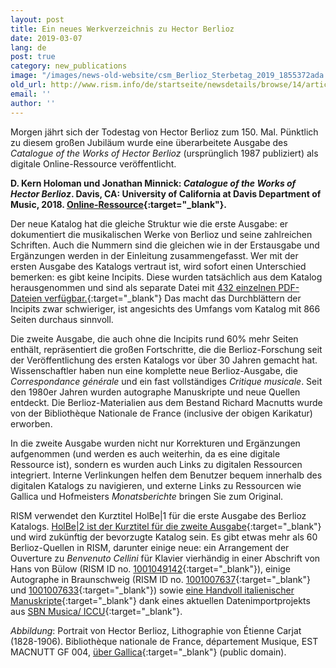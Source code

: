```yaml
---
layout: post
title: Ein neues Werkverzeichnis zu Hector Berlioz
date: 2019-03-07
lang: de
post: true
category: new_publications
image: "/images/news-old-website/csm_Berlioz_Sterbetag_2019_1855372ada.jpg"
old_url: http://www.rism.info/de/startseite/newsdetails/browse/14/article/64/a-new-catalog-of-works-for-hector-berlioz.html
email: ''
author: ''
---
```


Morgen jährt sich der Todestag von Hector Berlioz zum 150. Mal. Pünktlich zu diesem großen Jubiläum wurde eine überarbeitete Ausgabe des _Catalogue of the Works of Hector Berlioz_ (ursprünglich 1987 publiziert) als digitale Online-Ressource veröffentlicht.

**D. Kern Holoman und Jonathan Minnick: _Catalogue of the Works of Hector Berlioz_. Davis, CA: University of California at Davis Department of Music, 2018. [Online-Ressource](https://escholarship.org/uc/item/1gh3t989){:target="_blank"}.**

Der neue Katalog hat die gleiche Struktur wie die erste Ausgabe: er dokumentiert die musikalischen Werke von Berlioz und seine zahlreichen Schriften. Auch die Nummern sind die gleichen wie in der Erstausgabe und Ergänzungen werden in der Einleitung zusammengefasst. Wer mit der ersten Ausgabe des Katalogs vertraut ist, wird sofort einen Unterschied bemerken: es gibt keine Incipits. Diese wurden tatsächlich aus dem Katalog herausgenommen und sind als separate Datei mit [432 einzelnen PDF-Dateien verfügbar.](https://doi.org/10.25338/B8XG6Z){:target="_blank"} Das macht das Durchblättern der Incipits zwar schwieriger, ist angesichts des Umfangs vom Katalog mit 866 Seiten durchaus sinnvoll.

Die zweite Ausgabe, die auch ohne die Incipits rund 60% mehr Seiten enthält, repräsentiert die großen Fortschritte, die die Berlioz-Forschung seit der Veröffentlichung des ersten Katalogs vor über 30 Jahren gemacht hat. Wissenschaftler haben nun eine komplette neue Berlioz-Ausgabe, die _Correspondance générale_ und ein fast vollständiges _Critique musicale_. Seit den 1980er Jahren wurden autographe Manuskripte und neue Quellen entdeckt. Die Berlioz-Materialien aus dem Bestand Richard Macnutts wurde von der Bibliothèque Nationale de France (inclusive der obigen Karikatur) erworben.

In die zweite Ausgabe wurden nicht nur Korrekturen und Ergänzungen aufgenommen (und werden es auch weiterhin, da es eine digitale Ressource ist), sondern es wurden auch Links zu digitalen Ressourcen integriert. Interne Verlinkungen helfen dem Benutzer bequem innerhalb des digitalen Katalogs zu navigieren, und externe Links zu Ressourcen wie Gallica und Hofmeisters _Monatsberichte_ bringen Sie zum Original.

RISM verwendet den Kurztitel HolBe|1 für die erste Ausgabe des Berlioz Katalogs. [HolBe|2 ist der Kurztitel für die zweite Ausgabe](https://opac.rism.info/metaopac/perma.do?v=rism&q=-1%3d%22pe13803%22&){:target="_blank"} und wird zukünftig der bevorzugte Katalog sein. Es gibt etwas mehr als 60 Berlioz-Quellen in RISM, darunter einige neue: ein Arrangement der Ouverture zu _Benvenuto Cellini_ für Klavier vierhändig in einer Abschrift von Hans von Bülow (RISM ID no. [1001049142](https://opac.rism.info/search?id=1001049142&View=rism){:target="_blank"}), einige Autographe in Braunschweig (RISM ID no. [1001007637](https://opac.rism.info/search?id=1001007637&View=rism){:target="_blank"} und [1001007633](https://opac.rism.info/search?id=1001007633&View=rism){:target="_blank"}) sowie [eine Handvoll italienischer Manuskripte](https://opac.rism.info/search?View=rism&author=berlioz&siglum=I-*&Language=en){:target="_blank"} dank eines aktuellen Datenimportprojekts aus [SBN Musica/ ICCU](https://opac.sbn.it/opacsbn/opac/iccu/avanzata.jsp){:target="_blank"}.

_Abbildung_: Portrait von Hector Berlioz, Lithographie von Étienne Carjat (1828-1906). Bibliothèque nationale de France, département Musique, EST MACNUTT GF 004, [über Gallica](https://gallica.bnf.fr/ark:/12148/btv1b8454326z){:target="_blank"} (public domain).

